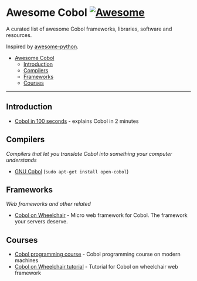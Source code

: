 # Awesome Cobol [![Awesome](https://cdn.rawgit.com/sindresorhus/awesome/d7305f38d29fed78fa85652e3a63e154dd8e8829/media/badge.svg)](https://github.com/sindresorhus/awesome)

A curated list of awesome Cobol frameworks, libraries, software and resources.

Inspired by [awesome-python](https://github.com/vinta/awesome-python).

- [Awesome Cobol](#awesome-python)
    - [Introduction](#introduction)
    - [Compilers](#compilers)
    - [Frameworks](#frameworks)
    - [Courses](#courses)

---

## Introduction

* [Cobol in 100 seconds](https://youtu.be/7d7-etf-wNI) - explains Cobol in 2 minutes

## Compilers

*Compilers that let you translate Cobol into something your computer understands*

* [GNU Cobol](http://sourceforge.net/projects/open-cobol/) (```sudo apt-get install open-cobol```)


## Frameworks

*Web frameworks and other related*

* [Cobol on Wheelchair](https://github.com/azac/cobol-on-wheelchair) - Micro web framework for Cobol. The framework your servers deserve.


## Courses

* [Cobol programming course](https://github.com/openmainframeproject/cobol-programming-course) - Cobol programming course on modern machines
* [Cobol on Wheelchair tutorial](https://github.com/azac/cobol-on-wheelchair/blob/master/tutorial/index.md) - Tutorial for Cobol on wheelchair web framework
